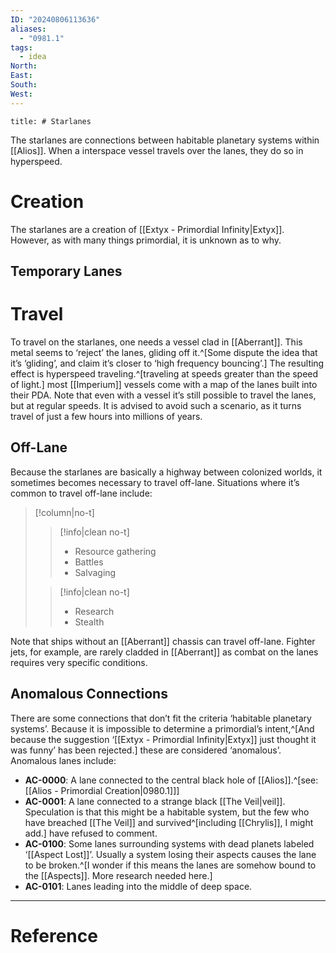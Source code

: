 ```yaml
---
ID: "20240806113636"
aliases:
  - "0981.1"
tags:
  - idea
North: 
East: 
South: 
West:
---
```

```toc
title: # Starlanes
```

The starlanes are connections between habitable planetary systems within [[Alios]]. When a interspace vessel travels over the lanes, they do so in hyperspeed.

# Creation

The starlanes are a creation of [[Extyx - Primordial Infinity|Extyx]]. However, as with many things primordial, it is unknown as to why.

## Temporary Lanes

# Travel

To travel on the starlanes, one needs a vessel clad in [[Aberrant]]. This metal seems to ‘reject’ the lanes, gliding off it.^[Some dispute the idea that it’s ‘gliding’, and claim it’s closer to ‘high frequency bouncing’.] The resulting effect is hyperspeed traveling.^[traveling at speeds greater than the speed of light.] most [[Imperium]] vessels come with a map of the lanes built into their PDA. Note that even with a vessel it’s still possible to travel the lanes, but at regular speeds. It is advised to avoid such a scenario, as it turns travel of just a few hours into millions of years.

## Off-Lane

Because the starlanes are basically a highway between colonized worlds,  it sometimes becomes necessary to travel off-lane. Situations where it’s common to travel off-lane include:

>[!column|no-t]
>>[!info|clean no-t]
>>- Resource gathering
>>- Battles
>>- Salvaging
>
>>[!info|clean no-t]
>>- Research
>>- Stealth

Note that ships without an [[Aberrant]] chassis can travel off-lane. Fighter jets, for example, are rarely cladded in [[Aberrant]] as combat on the lanes requires very specific conditions.

## Anomalous Connections

There are some connections that don’t fit the criteria ‘habitable planetary systems’. Because it is impossible to determine a primordial’s intent,^[And because the suggestion ‘[[Extyx - Primordial Infinity|Extyx]] just thought it was funny’ has been rejected.] these are considered ‘anomalous’. Anomalous lanes include:

- **AC-0000**: A lane connected to the central black hole of [[Alios]].^[see: [[Alios - Primordial Creation|0980.1]]]
- **AC-0001**: A lane connected to a strange black [[The Veil|veil]]. Speculation is that this might be a habitable system, but the few who have breached [[The Veil]] and survived^[including [[Chrylis]], I might add.] have refused to comment.
- **AC-0100**: Some lanes surrounding systems with dead planets labeled ‘[[Aspect Lost]]’. Usually a system losing their aspects causes the lane to be broken.^[I wonder if this means the lanes are somehow bound to the [[Aspects]]. More research needed here.]
- **AC-0101**: Lanes leading into the middle of deep space.

---

# Reference